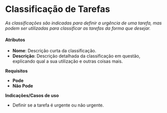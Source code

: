 # **Classificação de Tarefas**

*As classificações são indicadas para definir a urgência de uma tarefa, mas podem ser utilizadas para classificar as tarefas da forma que desejar.*

#### Atributos

- **Nome**: Descrição curta da classificação.
- **Descrição**:  Descrição detalhada da classificação em questão, explicando qual a sua utilização e outras coisas mais.

**Requisitos**

- **Pode**
- **Não Pode**

**Indicações/Casos de uso**

- Definir se a tarefa é urgente ou não urgente.